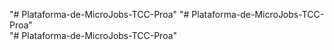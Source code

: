 "# Plataforma-de-MicroJobs-TCC-Proa" 
"# Plataforma-de-MicroJobs-TCC-Proa"  
"# Plataforma-de-MicroJobs-TCC-Proa" 
